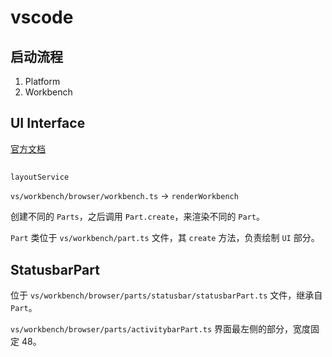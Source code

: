 # vscode

## 启动流程

1. Platform
2. Workbench


## UI Interface

[官方文档](https://code.visualstudio.com/docs/getstarted/userinterface)

## 
```
layoutService
```

`vs/workbench/browser/workbench.ts` -> `renderWorkbench`

创建不同的 `Parts`，之后调用 `Part.create`，来渲染不同的 `Part`。

`Part` 类位于 `vs/workbench/part.ts` 文件，其 `create` 方法，负责绘制 `UI` 部分。



## StatusbarPart

位于 `vs/workbench/browser/parts/statusbar/statusbarPart.ts` 文件，继承自 `Part`。


`vs/workbench/browser/parts/activitybarPart.ts` 界面最左侧的部分，宽度固定 48。
